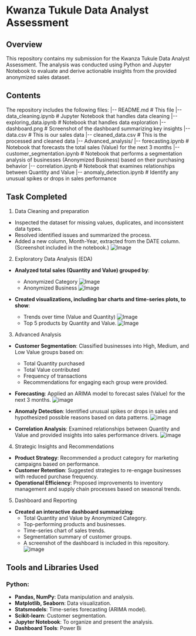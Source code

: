# Kwanza Tukule Data Analyst Assessment
## Overview
This repository contains my submission for the Kwanza Tukule Data Analyst Assessment. The analysis was conducted using Python and Jupyter Notebook to evaluate and derive actionable insights from the provided anonymized sales dataset.

## Contents
The repository includes the following files:
|-- README.md # This file |-- data_cleaning.ipynb # Jupyter Notebook that handles data cleaning |-- exploring_data.ipynb # Notebook that handles data exploration |-- dashboard.png # Screenshot of the dashboard summarizing key insights |-- data.csv # This is our sales data |-- cleaned_data.csv # This is the processed and cleaned data |-- Advanced_analysis/ |-- forecasting.ipynb # Notebook that forecasts the total sales (Value) for the next 3 months |-- customer_segmentation.ipynb # Notebook that performs a segmentation analysis of businesses (Anonymized Business) based on their purchasing behavior |-- correlation.ipynb # Notebook that examines relationships between Quantity and Value |-- anomaly_detection.ipynb # Identify any unusual spikes or drops in sales performance


## Task Completed
1. Data Cleaning and preparation
- Inspected the dataset for missing values, duplicates, and inconsistent data types.
- Resolved identified issues and summarized the process.
- Added a new column, Month-Year, extracted from the DATE column. (Screenshot included in the notebook.)
  ![Image](https://github.com/user-attachments/assets/06c083e1-a480-426b-af4f-6b911b82ef6d)

2.  Exploratory Data Analysis (EDA)
- **Analyzed total sales (Quantity and Value) grouped by**:

    - Anonymized Category
      ![Image](https://github.com/user-attachments/assets/ecf76798-19b8-46f8-aded-0e2975c3d2e5)
    - Anonymized Business
      ![Image](https://github.com/user-attachments/assets/8e6c9d73-b8a5-4834-95cf-610709c33499)

- **Created visualizations, including bar charts and time-series plots, to show**:

    - Trends over time (Value and Quantity)
      ![Image](https://github.com/user-attachments/assets/1b7b4469-2d0c-4b9d-9ae5-022d931d9cb9)
    - Top 5 products by Quantity and Value.
      ![Image](https://github.com/user-attachments/assets/938def05-202e-4ce5-af4c-ac3014c4bc5a)

3. Advanced Analysis
- **Customer Segmentation**: Classified businesses into High, Medium, and Low Value groups based on:
    - Total Quantity purchased
    - Total Value contributed
    - Frequency of transactions
    - Recommendations for engaging each group were provided.

- **Forecasting**: Applied an ARIMA model to forecast sales (Value) for the next 3 months.
  ![image](https://github.com/user-attachments/assets/644820a8-37cf-4c3d-bf24-5e93d28cb71b)

- **Anomaly Detection**: Identified unusual spikes or drops in sales and hypothesized possible reasons based on data patterns.
  ![image](https://github.com/user-attachments/assets/22a06b50-470b-47a6-87e3-9d74b7fca5ec)

- **Correlation Analysis**: Examined relationships between Quantity and Value and provided insights into sales performance drivers.
  ![image](https://github.com/user-attachments/assets/4f363520-5aa6-4f36-85ff-18f42eb0b27c)


4. Strategic Insights and Recommendations
- **Product Strategy**: Recommended a product category for marketing campaigns based on performance.
- **Customer Retention**: Suggested strategies to re-engage businesses with reduced purchase frequency.
- **Operational Efficiency**: Proposed improvements to inventory management and supply chain processes based on seasonal trends.

5. Dashboard and Reporting
- **Created an interactive dashboard summarizing**:
    - Total Quantity and Value by Anonymized Category.
    - Top-performing products and businesses.
    - Time-series chart of sales trends.
    - Segmentation summary of customer groups.
    - A screenshot of the dashboard is included in this repository.
      ![image](https://github.com/user-attachments/assets/1043ba0b-159d-49b0-97a1-947da3e26cdb)


## Tools and Libraries Used
### Python:
- **Pandas, NumPy**: Data manipulation and analysis.
- **Matplotlib, Seaborn**: Data visualization.
- **Statsmodels**: Time-series forecasting (ARIMA model).
- **Scikit-learn**: Customer segmentation.
- **Jupyter Notebook**: To organize and present the analysis.
- **Dashboard Tools**: Power Bi
